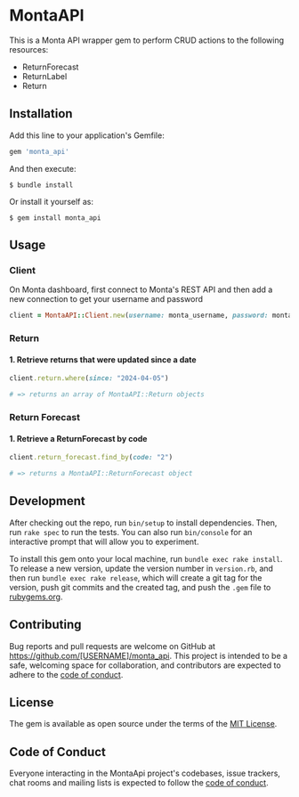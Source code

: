 # MontaAPI

This is a Monta API wrapper gem to perform CRUD actions to the following resources:
- ReturnForecast
- ReturnLabel
- Return

## Installation

Add this line to your application's Gemfile:

```ruby
gem 'monta_api'
```

And then execute:

    $ bundle install

Or install it yourself as:

    $ gem install monta_api

## Usage

### Client

On Monta dashboard, first connect to Monta's REST API and then add a new connection to get your
username and password

```ruby
client = MontaAPI::Client.new(username: monta_username, password: monta_password)
```

### Return

#### 1. Retrieve returns that were updated since a date

```ruby
client.return.where(since: "2024-04-05")

# => returns an array of MontaAPI::Return objects
```

### Return Forecast

#### 1. Retrieve a ReturnForecast by code

```ruby
client.return_forecast.find_by(code: "2")

# => returns a MontaAPI::ReturnForecast object
```

## Development

After checking out the repo, run `bin/setup` to install dependencies. Then, run `rake spec` to run the tests. You can also run `bin/console` for an interactive prompt that will allow you to experiment.

To install this gem onto your local machine, run `bundle exec rake install`. To release a new version, update the version number in `version.rb`, and then run `bundle exec rake release`, which will create a git tag for the version, push git commits and the created tag, and push the `.gem` file to [rubygems.org](https://rubygems.org).

## Contributing

Bug reports and pull requests are welcome on GitHub at https://github.com/[USERNAME]/monta_api. This project is intended to be a safe, welcoming space for collaboration, and contributors are expected to adhere to the [code of conduct](https://github.com/[USERNAME]/monta_api/blob/main/CODE_OF_CONDUCT.md).

## License

The gem is available as open source under the terms of the [MIT License](https://opensource.org/licenses/MIT).

## Code of Conduct

Everyone interacting in the MontaApi project's codebases, issue trackers, chat rooms and mailing lists is expected to follow the [code of conduct](https://github.com/[USERNAME]/monta_api/blob/main/CODE_OF_CONDUCT.md).
